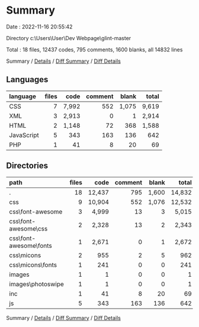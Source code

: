 # Summary

Date : 2022-11-16 20:55:42

Directory c:\\Users\\User\\Dev Webpage\\glint-master

Total : 18 files,  12437 codes, 795 comments, 1600 blanks, all 14832 lines

Summary / [Details](details.md) / [Diff Summary](diff.md) / [Diff Details](diff-details.md)

## Languages
| language | files | code | comment | blank | total |
| :--- | ---: | ---: | ---: | ---: | ---: |
| CSS | 7 | 7,992 | 552 | 1,075 | 9,619 |
| XML | 3 | 2,913 | 0 | 1 | 2,914 |
| HTML | 2 | 1,148 | 72 | 368 | 1,588 |
| JavaScript | 5 | 343 | 163 | 136 | 642 |
| PHP | 1 | 41 | 8 | 20 | 69 |

## Directories
| path | files | code | comment | blank | total |
| :--- | ---: | ---: | ---: | ---: | ---: |
| . | 18 | 12,437 | 795 | 1,600 | 14,832 |
| css | 9 | 10,904 | 552 | 1,076 | 12,532 |
| css\\font-awesome | 3 | 4,999 | 13 | 3 | 5,015 |
| css\\font-awesome\\css | 2 | 2,328 | 13 | 2 | 2,343 |
| css\\font-awesome\\fonts | 1 | 2,671 | 0 | 1 | 2,672 |
| css\\micons | 2 | 955 | 2 | 5 | 962 |
| css\\micons\\fonts | 1 | 241 | 0 | 0 | 241 |
| images | 1 | 1 | 0 | 0 | 1 |
| images\\photoswipe | 1 | 1 | 0 | 0 | 1 |
| inc | 1 | 41 | 8 | 20 | 69 |
| js | 5 | 343 | 163 | 136 | 642 |

Summary / [Details](details.md) / [Diff Summary](diff.md) / [Diff Details](diff-details.md)